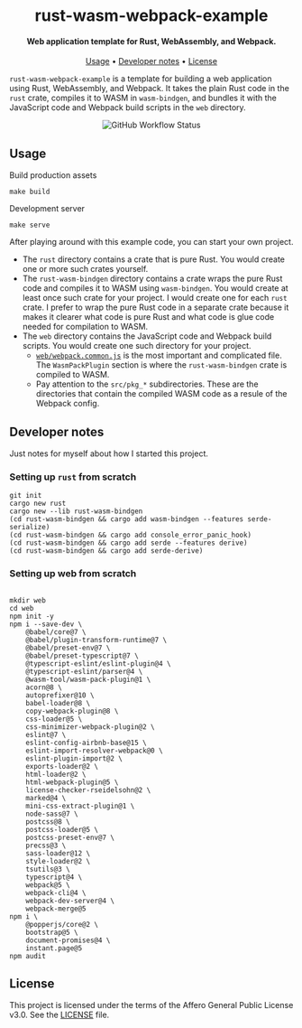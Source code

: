 <h1 align="center">
  rust-wasm-webpack-example
</h1>

<h4 align="center">Web application template for Rust, WebAssembly, and Webpack.</h4>

<p align="center">
  <a href="#usage">Usage</a> •
  <a href="#developer-notes">Developer notes</a> •
  <a href="#license">License</a>
</p>

`rust-wasm-webpack-example` is a template for building a web application using
Rust, WebAssembly, and Webpack. It takes the plain Rust code in the `rust`
crate, compiles it to WASM in `wasm-bindgen`, and bundles it with the JavaScript
code and Webpack build scripts in the `web` directory.

<p align="center">
  <img src="https://github.com/asimihsan/rust-wasm-webpack-example/actions/workflows/main.yaml/badge.svg" alt="GitHub Workflow Status" />
</p>

## Usage

Build production assets

```shell
make build
```

Development server

```shell
make serve
```

After playing around with this example code, you can start your own project.

- The `rust` directory contains a crate that is pure Rust. You would create one
  or more such crates yourself.
- The `rust-wasm-bindgen` directory contains a crate wraps the pure Rust code
  and compiles it to WASM using `wasm-bindgen`. You would create at least once
  such crate for your project. I would create one for each `rust` crate. I
  prefer to wrap the pure Rust code in a separate crate because it makes it
  clearer what code is pure Rust and what code is glue code needed for
  compilation to WASM.
- The `web` directory contains the JavaScript code and Webpack build scripts.
  You would create one such directory for your project.
  - [`web/webpack.common.js`](web/webpack.common.js) is the most important and
    complicated file. The `WasmPackPlugin` section is where the
    `rust-wasm-bindgen` crate is compiled to WASM.
  - Pay attention to the `src/pkg_*` subdirectories. These are the directories
    that contain the compiled WASM code as a resule of the Webpack config.

## Developer notes

Just notes for myself about how I started this project.

### Setting up `rust` from scratch

```
git init
cargo new rust
cargo new --lib rust-wasm-bindgen
(cd rust-wasm-bindgen && cargo add wasm-bindgen --features serde-serialize)
(cd rust-wasm-bindgen && cargo add console_error_panic_hook)
(cd rust-wasm-bindgen && cargo add serde --features derive)
(cd rust-wasm-bindgen && cargo add serde-derive)
```

### Setting up web from scratch

```

mkdir web
cd web
npm init -y
npm i --save-dev \
    @babel/core@7 \
    @babel/plugin-transform-runtime@7 \
    @babel/preset-env@7 \
    @babel/preset-typescript@7 \
    @typescript-eslint/eslint-plugin@4 \
    @typescript-eslint/parser@4 \
    @wasm-tool/wasm-pack-plugin@1 \
    acorn@8 \
    autoprefixer@10 \
    babel-loader@8 \
    copy-webpack-plugin@8 \
    css-loader@5 \
    css-minimizer-webpack-plugin@2 \
    eslint@7 \
    eslint-config-airbnb-base@15 \
    eslint-import-resolver-webpack@0 \
    eslint-plugin-import@2 \
    exports-loader@2 \
    html-loader@2 \
    html-webpack-plugin@5 \
    license-checker-rseidelsohn@2 \
    marked@4 \
    mini-css-extract-plugin@1 \
    node-sass@7 \
    postcss@8 \
    postcss-loader@5 \
    postcss-preset-env@7 \
    precss@3 \
    sass-loader@12 \
    style-loader@2 \
    tsutils@3 \
    typescript@4 \
    webpack@5 \
    webpack-cli@4 \
    webpack-dev-server@4 \
    webpack-merge@5
npm i \
    @popperjs/core@2 \
    bootstrap@5 \
    document-promises@4 \
    instant.page@5
npm audit
```

## License

This project is licensed under the terms of the Affero General Public License
v3.0. See the [LICENSE](LICENSE) file.
